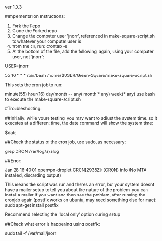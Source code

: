 ver 1.0.3

#Implementation Instructions:

1. Fork the Repo
2. Clone the Forked repo
3. Change the computer user 'jnorr', referenced in make-square-script.sh to whatever your computer user is
4. from the cli, run: crontab -e
5. At the bottom of the file, add the following, again, using your computer user, not 'jnorr':

USER=jnorr

55 16 * * * /bin/bash /home/$USER/Green-Square/make-square-script.sh

This sets the cron job to run:

minute(55) hour(16) day(month -- any) month(* any) week(* any) use bash to execute the make-square-script.sh 

#Troubleshooting:

##Initially, while youre testing, you may want to adjust the system time, so it executes at a different time, the date command will show the system time:

$date 

##Check the status of the cron job, use sudo, as necessary:

grep CRON /var/log/syslog

##Error:

Jan 28 16:40:01 openvpn-droplet CRON[29352]: (CRON) info (No MTA installed, discarding output)

This means the script was run and theres an error, but your system doesnt have a mailer setup to tell you about the nature of the problem, you can install a mailer if you want and then see the problem, after running the cronjob again (postfix works on ubuntu, may need something else for mac):
sudo apt-get install postfix

Recommend selecting the 'local only' option during setup

##Check what error is happening using postfix:

sudo tail -f /var/mail/jnorr


